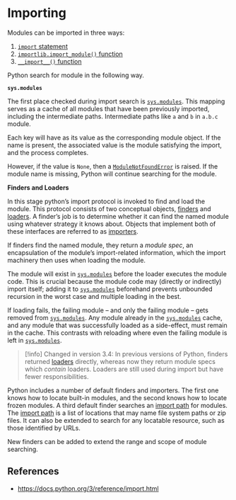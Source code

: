 # Importing

Modules can be imported in three ways:
1. [`import` statement](python/statements/import)
2. [`importlib.import_module()` function](python/libs/importlib/functions/import_module)
3. [`__import__()` function](python/functions/__import__)

Python search for module in the following way.

**`sys.modules`**

The first place checked during import search is [`sys.modules`](https://docs.python.org/3/library/sys.html#sys.modules "sys.modules"). This mapping serves as a cache of all modules that have been previously imported, including the intermediate paths. Intermediate paths like `a` and `b` in `a.b.c` module.

Each key will have as its value as the corresponding module object. If the name is present, the associated value is the module satisfying the import, and the process completes.

However, if the value is `None`, then a [`ModuleNotFoundError`](python/errors/module-not-found) is raised. If the module name is missing, Python will continue searching for the module.

**Finders and Loaders**

In this stage python’s import protocol is invoked to find and load the module. This protocol consists of two conceptual objects, [finders](https://docs.python.org/3/glossary.html#term-finder) and [loaders](https://docs.python.org/3/glossary.html#term-loader). A finder’s job is to determine whether it can find the named module using whatever strategy it knows about. Objects that implement both of these interfaces are referred to as [importers](https://docs.python.org/3/glossary.html#term-importer).

If finders find the named module, they return a _module spec_, an encapsulation of the module’s import-related information, which the import machinery then uses when loading the module.

The module will exist in [`sys.modules`](https://docs.python.org/3/library/sys.html#sys.modules "sys.modules") before the loader executes the module code. This is crucial because the module code may (directly or indirectly) import itself; adding it to [`sys.modules`](https://docs.python.org/3/library/sys.html#sys.modules "sys.modules") beforehand prevents unbounded recursion in the worst case and multiple loading in the best.

If loading fails, the failing module – and only the failing module – gets removed from [`sys.modules`](https://docs.python.org/3/library/sys.html#sys.modules "sys.modules"). Any module already in the [`sys.modules`](https://docs.python.org/3/library/sys.html#sys.modules "sys.modules") cache, and any module that was successfully loaded as a side-effect, must remain in the cache. This contrasts with reloading where even the failing module is left in [`sys.modules`](https://docs.python.org/3/library/sys.html#sys.modules "sys.modules").

> [!info]
> Changed in version 3.4: In previous versions of Python, finders returned [loaders](https://docs.python.org/3/glossary.html#term-loader) directly, whereas now they return module specs which _contain_ loaders. Loaders are still used during import but have fewer responsibilities.

Python includes a number of default finders and importers. The first one knows how to locate built-in modules, and the second knows how to locate frozen modules. A third default finder searches an [import path](https://docs.python.org/3/glossary.html#term-import-path) for modules. The [import path](https://docs.python.org/3/glossary.html#term-import-path) is a list of locations that may name file system paths or zip files. It can also be extended to search for any locatable resource, such as those identified by URLs.

New finders can be added to extend the range and scope of module searching.

## References

- https://docs.python.org/3/reference/import.html

